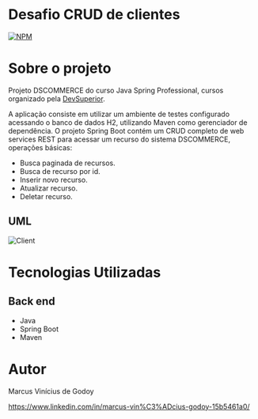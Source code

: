 # Desafio CRUD de clientes
[![NPM](https://img.shields.io/npm/l/react)](https://github.com/MarcusViniciusGodoy/Desafio-Componentes-e-Inje-o-de-depend-ncia/blob/main/LICENSE)

# Sobre o projeto

Projeto DSCOMMERCE do curso Java Spring Professional, cursos organizado pela [DevSuperior](https://devsuperior.com "Site da DevSuperior").

A aplicação consiste em utilizar um ambiente de testes configurado acessando o banco de dados H2, utilizando Maven como gerenciador de dependência. O projeto Spring Boot contém um CRUD completo de web services REST para acessar um recurso do sistema DSCOMMERCE, operações básicas:
- Busca paginada de recursos.
- Busca de recurso por id.
- Inserir novo recurso.
- Atualizar recurso.
- Deletar recurso.

## UML
![Client](https://github.com/MarcusViniciusGodoy/assets/blob/main/produto.PNG)

# Tecnologias Utilizadas
## Back end
- Java
- Spring Boot
- Maven

# Autor
Marcus Vinícius de Godoy 

https://www.linkedin.com/in/marcus-vin%C3%ADcius-godoy-15b5461a0/
